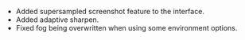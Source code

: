 - Added supersampled screenshot feature to the interface.
- Added adaptive sharpen.
- Fixed fog being overwritten when using some environment options.